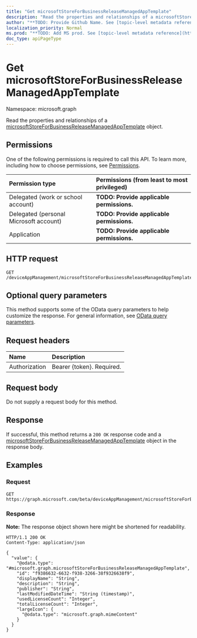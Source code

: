 ```yaml
---
title: "Get microsoftStoreForBusinessReleaseManagedAppTemplate"
description: "Read the properties and relationships of a microsoftStoreForBusinessReleaseManagedAppTemplate object."
author: "**TODO: Provide Github Name. See [topic-level metadata reference](https://msgo.azurewebsites.net/add/document/guidelines/metadata.html#topic-level-metadata)**"
localization_priority: Normal
ms.prod: "**TODO: Add MS prod. See [topic-level metadata reference](https://msgo.azurewebsites.net/add/document/guidelines/metadata.html#topic-level-metadata)**"
doc_type: apiPageType
---
```


# Get microsoftStoreForBusinessReleaseManagedAppTemplate
Namespace: microsoft.graph

Read the properties and relationships of a [microsoftStoreForBusinessReleaseManagedAppTemplate](../resources/intune-microsoftstoreforbusinessreleasemanagedapptemplate.md) object.

## Permissions
One of the following permissions is required to call this API. To learn more, including how to choose permissions, see [Permissions](/graph/permissions-reference).

|Permission type|Permissions (from least to most privileged)|
|:---|:---|
|Delegated (work or school account)|**TODO: Provide applicable permissions.**|
|Delegated (personal Microsoft account)|**TODO: Provide applicable permissions.**|
|Application|**TODO: Provide applicable permissions.**|

## HTTP request

<!-- {
  "blockType": "ignored"
}
-->
``` http
GET /deviceAppManagement/microsoftStoreForBusinessReleaseManagedAppTemplates/{microsoftStoreForBusinessReleaseManagedAppTemplateId}
```

## Optional query parameters
This method supports some of the OData query parameters to help customize the response. For general information, see [OData query parameters](/graph/query-parameters).

## Request headers
|Name|Description|
|:---|:---|
|Authorization|Bearer {token}. Required.|

## Request body
Do not supply a request body for this method.

## Response

If successful, this method returns a `200 OK` response code and a [microsoftStoreForBusinessReleaseManagedAppTemplate](../resources/intune-microsoftstoreforbusinessreleasemanagedapptemplate.md) object in the response body.

## Examples

### Request
<!-- {
  "blockType": "request",
  "name": "get_microsoftstoreforbusinessreleasemanagedapptemplate"
}
-->
``` http
GET https://graph.microsoft.com/beta/deviceAppManagement/microsoftStoreForBusinessReleaseManagedAppTemplates/{microsoftStoreForBusinessReleaseManagedAppTemplateId}
```


### Response
**Note:** The response object shown here might be shortened for readability.
<!-- {
  "blockType": "response",
  "truncated": true,
  "@odata.type": "microsoft.graph.microsoftStoreForBusinessReleaseManagedAppTemplate"
}
-->
``` http
HTTP/1.1 200 OK
Content-Type: application/json

{
  "value": {
    "@odata.type": "#microsoft.graph.microsoftStoreForBusinessReleaseManagedAppTemplate",
    "id": "f9386632-6632-f938-3266-38f9326638f9",
    "displayName": "String",
    "description": "String",
    "publisher": "String",
    "lastModifiedDateTime": "String (timestamp)",
    "usedLicenseCount": "Integer",
    "totalLicenseCount": "Integer",
    "largeIcon": {
      "@odata.type": "microsoft.graph.mimeContent"
    }
  }
}
```

